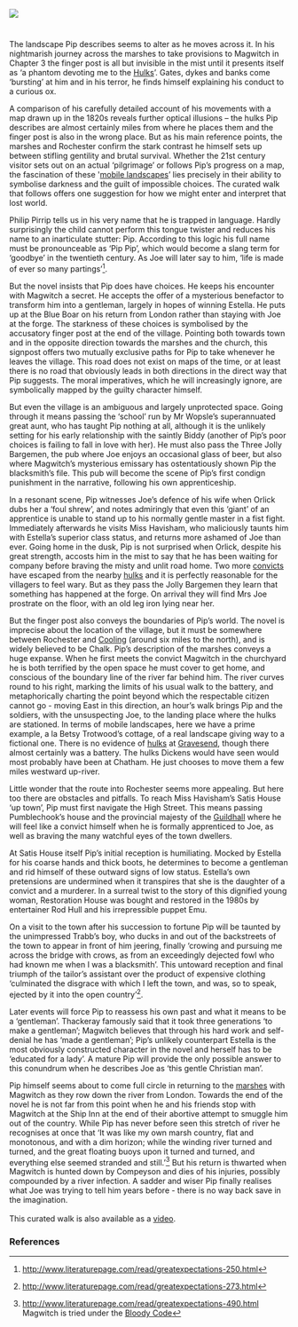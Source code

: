 <a href="https://beta.kent-maps.online"><img src="https://beta.kent-maps.online/juncture/ve-button.png"></a>
<param ve-config 
       title="Great Expectations - a curated walk" 
       banner="images/Grammar_School_Gate_Rochester.jpg"
       author="Ken Moffat and Carolyn W. de la L. Oulton"
       layout="vtl">

<!-- Global entities -->
<param title="Charles Dickens" eid="Q5686">
<param title="Chalk" eid="Q5068781" aliases="the village|the town">
<param title="Chatham" eid="Q729006">
<param ve-entity label="Cooling Marshes" geojson="/geojson/marshes.json" fill-opacity="0.4" article="/articles/Cooling_marshes.md" aliases="the marshes">
<param title="Cooling" eid="Q2649453">
<param title="Compeyson" eid="Q5156367" article="/articles/Compeyson.md">
<param ve-entity title="Dover Road" geojson="/geojson/david-copperfield-dover-road">
<param title="Estella" eid="Q5400904" article="/articles/Estella.md">
<param title="Folkestone" eid="Q375314">
<param title="Gravesend" eid="Q676689">
<param ve-entity label="Joe Gargery" article="/articles/Joe.md" aliases="Joe">
<param title="Guildhall" eid="Q15272878" aliases="Guildhall">
<param title="Kent" eid="Q23298">
<param title="London" eid="Q84" scope="local">
<param title="Abel Magwitch" eid="Q4666596" aliases="Magwitch" article="/articles/Magwitch.md">
<param title="Miss Havisham" eid="Q3316519" article="/articles/Miss_Havisham.md">
<param title="Philip Pirrip" eid="Q7197170" article="/articles/Pip.md">
<param title="Rochester" eid="Q507517">
<param title="Rod Hull" eid="Q7356235">
<param title="Satis House" eid="Q26377461">

<!-- Kent with map centered at Rochester -->
<param ve-map center="51.254291, 0.876473" zoom="10">

<!-- Historical map layers -->
<param ve-map-layer active allmaps allmaps-id="d93beb8a7cb608af" title="Kent Topo Survey 1860">
<param ve-map-layer  allmaps allmaps-id="0d13de43a9570166" title="Kent 1820">

#

The landscape Pip describes seems to alter as he moves across it. In his nightmarish journey across the marshes to take provisions to Magwitch in Chapter 3 the finger post is all but invisible in the mist until it presents itself as ‘a phantom devoting me to the [Hulks](/prisons/convict-hulks)’. Gates, dykes and banks come ‘bursting’ at him and in his terror, he finds himself explaining his conduct to a curious ox.
<param ve-image primary url="https://stor.artstor.org/stor/f2afe648-fc79-434a-acab-40d16335c345" title="The Marshes" fit="contain">
<param ve-map center="51.4, 0.50" zoom="11">
<param ve-video vid="wizsPOYyE9o" title="Great Expectations by Charles Dickens Dickens's Kent">

A comparison of his carefully detailed account of his movements with a map drawn up in the 1820s reveals further optical illusions – the hulks Pip describes are almost certainly miles from where he places them and the finger post is also in the wrong place. But as his main reference points, the marshes and Rochester confirm the stark contrast he himself sets up between stifling gentility and brutal survival. Whether the 21st century visitor sets out on an actual ‘pilgrimage’ or follows Pip’s progress on a map, the fascination of these '[mobile landscapes](/dickens/mobile-landscapes)’ lies precisely in their ability to symbolise darkness and the guilt of impossible choices. The curated walk that follows offers one suggestion for how we might enter and interpret that lost world.
<param ve-image url="https://stor.artstor.org/stor/e0659eea-10b4-4682-b094-0fcc08b714c2" title="West View of the City of Rochester" fit="contain">
<param ve-map center="Q507517" zoom="12">
<param ve-map-layer mapwarper mapwarper-id="38872" title="Kent 1820" active>

Philip Pirrip tells us in his very name that he is trapped in language. Hardly surprisingly the child cannot perform this tongue twister and reduces his name to an inarticulate stutter: Pip.  According to this logic his full name must be pronounceable as ‘Pip Pip’, which would become a slang term for ‘goodbye’ in the twentieth century. As Joe will later say to him, ‘life is made of ever so many partings’[^ref1]. 
<param ve-map center="Q507517" zoom="12">

But the novel insists that Pip does have choices. He keeps his encounter with Magwitch a secret. He accepts the offer of a mysterious benefactor to transform him into a gentleman, largely in hopes of winning Estella. He puts up at the Blue Boar on his return from London rather than staying with Joe at the forge. The starkness of these choices is symbolised by the accusatory finger post at the end of the village. Pointing both towards town and in the opposite direction towards the marshes and the church, this signpost offers two mutually exclusive paths for Pip to take whenever he leaves the village. This road does not exist on maps of the time, or at least there is no road that obviously leads in both directions in the direct way that Pip suggests. The moral imperatives, which he will increasingly ignore, are symbolically mapped by the guilty character himself. 
<param ve-map-layer geojson active title="Pips choice of routes" url="/geojson/chalk1.json" aliases="pip does have choices">
<param ve-image primary url="https://stor.artstor.org/stor/a62bdcf4-00b5-4d66-b1cf-cc9f6d2520fd" title="Pip at the finger post" fit="cover">

But even the village is an ambiguous and largely unprotected space. Going through it means passing the ‘school’ run by Mr Wopsle’s superannuated great aunt, who has taught Pip nothing at all, although it is the unlikely setting for his early relationship with the saintly Biddy (another of Pip’s poor choices is failing to fall in love with her). He must also pass the Three Jolly Bargemen, the pub where Joe enjoys an occasional glass of beer, but also where Magwitch’s mysterious emissary has ostentatiously shown Pip the blacksmith’s file. This pub will become the scene of Pip’s first condign punishment in the narrative, following his own apprenticeship. 

In a resonant scene, Pip witnesses Joe’s defence of his wife when Orlick dubs her a ‘foul shrew’, and notes admiringly that even this ‘giant’ of an apprentice is unable to stand up to his normally gentle master in a fist fight. Immediately afterwards he visits Miss Havisham, who maliciously taunts him with Estella’s superior class status, and returns more ashamed of Joe than ever. Going home in the dusk, Pip is not surprised when Orlick, despite his great strength, accosts him in the mist to say that he has been waiting for company before braving the misty and unlit road home. Two more [convicts](/18c/18c-bloody-code) have escaped from the nearby [hulks](/prisons/convict-hulks) and it is perfectly reasonable for the villagers to feel wary. But as they pass the Jolly Bargemen they learn that something has happened at the forge. On arrival they will find Mrs Joe prostrate on the floor, with an old leg iron lying near her.
<param ve-image url="https://upload.wikimedia.org/wikipedia/commons/2/24/Walter_William_May_-_Prison_hulks_at_anchor_in_the_River_Medway.jpg" label="Prison hulks at anchor in the River Medway" attribution="Walter William May">
<param ve-map center="Q507517" zoom="12">

But the finger post also conveys the boundaries of Pip’s world. The novel is imprecise about the location of the village, but it must be somewhere between Rochester and [Cooling](/dickens/great-expectations-cooling) (around six miles to the north), and is widely believed to be Chalk. Pip’s description of the marshes conveys a huge expanse. When he first meets the convict Magwitch in the churchyard he is both terrified by the open space he must cover to get home, and conscious of the boundary line of the river far behind him. The river curves round to his right, marking the limits of his usual walk to the battery, and metaphorically charting the point beyond which the respectable citizen cannot go - moving East in this direction, an hour’s walk brings Pip and the soldiers, with the unsuspecting Joe, to the landing place where the hulks are stationed.  In terms of mobile landscapes, here we have a prime example, a la Betsy Trotwood’s cottage, of a real landscape giving way to a fictional one. There is no evidence of [hulks](/prisons/convict-hulks) at [Gravesend](/19c/19c-gravesend), though there almost certainly was a battery. The hulks Dickens would have seen would most probably have been at Chatham. He just chooses to move them a few miles westward up-river.
<param ve-map center="Q5132831" zoom="12">

Little wonder that the route into Rochester seems more appealing. But here too there are obstacles and pitfalls. To reach Miss Havisham’s Satis House ‘up town’, Pip must first navigate the High Street. This means passing Pumblechook’s house and the provincial majesty of the [Guildhall](/dickens/great-expectations-guildhall) where he will feel like a convict himself when he is formally apprenticed to Joe, as well as braving the many watchful eyes of the town dwellers.
<param ve-map center="Q26377461" zoom="12">

At Satis House itself Pip’s initial reception is humiliating. Mocked by Estella for his coarse hands and thick boots, he determines to become a gentleman and rid himself of these outward signs of low status. Estella’s own pretensions are undermined when it transpires that she is the daughter of a convict and a murderer. In a surreal twist to the story of this dignified young woman, Restoration House
was bought and restored in the 1980s by entertainer Rod Hull and his irrepressible puppet Emu.
<param ve-map center="Q26377461" zoom="13">
<param ve-map-layer mapwarper active title="Kent 1820" mapwarper-id="38872">
<param ve-image primary url="https://stor.artstor.org/stor/0d85c39c-dfad-4981-b570-dca84de881e8" fit="contain" title="Restoration House">

On a visit to the town after his succession to fortune Pip will be taunted by the unimpressed Trabb’s boy, who ducks in and out of the backstreets of the town to appear in front of him jeering, finally ‘crowing and pursuing me across the bridge with crows, as from an exceedingly dejected fowl who had known me when I was a blacksmith’. This untoward reception and final triumph of the tailor’s assistant over the product of expensive clothing ‘culminated the disgrace with which I left the town, and was, so to speak, ejected by it into the open country’[^ref2].  
<param ve-map center="Q5132831" zoom="12">

Later events will force Pip to reassess his own past and what it means to be a ‘gentleman’. Thackeray famously said that it took three generations ‘to make a gentleman’; Magwitch believes that through his hard work and self-denial he has ‘made a gentleman’; Pip’s unlikely counterpart Estella is the most obviously constructed character in the novel and herself has to be ‘educated for a lady’. A mature Pip will provide the only possible answer to this conundrum when he describes Joe as ‘this gentle Christian man’.
<param ve-image url="https://upload.wikimedia.org/wikipedia/commons/8/87/With_Estella_after_all%2C_by_Marcus_Stone.jpg" label="With Estella after all" attribution="Marcus Stone">

Pip himself seems about to come full circle in returning to the [marshes](/landscape/kentish-landscapes) with Magwitch as they row down the river from London. Towards the end of the novel he is not far from this point when he and his friends stop with Magwitch at the Ship Inn at the end of their abortive attempt to smuggle him out of the country. While Pip has never before seen this stretch of river he recognises at once that ‘It was like my own marsh country, flat and monotonous, and with a dim horizon; while the winding river turned and turned, and the great floating buoys upon it turned and turned, and everything else seemed stranded and still.’[^ref3] But his return is thwarted when Magwitch is hunted down by Compeyson and dies of his injuries, possibly compounded by a river infection. A sadder and wiser Pip finally realises what Joe was trying to tell him years before - there is no way back save in the imagination.
<br><br>
This curated walk is also available as a [video](https://www.youtube.com/watch?v=meumYGqMQLc&t=11s).
<param ve-image url="https://stor.artstor.org/stor/960a6b98-33e1-4471-9c09-71186a39a6d1" fit="contain">
<param ve-map center="Q26377259" zoom="12">

### References
[^ref1]: http://www.literaturepage.com/read/greatexpectations-250.html
[^ref2]: http://www.literaturepage.com/read/greatexpectations-273.html
[^ref3]: http://www.literaturepage.com/read/greatexpectations-490.html
Magwitch is tried under the [Bloody Code](/18c/18c-bloody-code)
